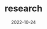 ---
# Leave the homepage title empty to use the site title
title: research
date: 2022-10-24
type: landing

sections:
  - block: hero
    content:
      title: Primary Research Areas
      text: |
        </br>
        <ul style="font-size:20px; width:1000px">
          <li>Intelligent sensor design, machine vision, multimodal perception of human behavior</li>
          <li>Big data intelligent analysis, machine learning, data fusion, data mining</li>
          <li>Large-scale data visualization</li>
          <li>Physiological function assessment</li>
          <li>Fall detection, AI disease monitoring, and early warning</li>
        </ul>


  - block: hero
    content:
      title: Research Group
      text: |
        <p style="font-size:30px"></p>
        <table style="width:1250px;height:380px">
        <tr>
        <td style="width:450px;"><img src="photo.jpg"></td>
        <td style="width:700px">
        <p style="font-size:20px">The Artificial Intelligence Laboratory at Southern University of Science and Technology (SUSTech), led by Professor Zhihai He, focuses on research areas such as intelligent sensor design, computer vision, multimodal perception of human behavior; big data intelligent analysis, machine learning, data fusion, and data mining; large-scale data visualization; physiological function assessment; fall detection; AI disease monitoring and early warning. The research team comprises 1 postdoctoral researcher, 5 Ph.D. students, 9 master's students, and 6 undergraduate students.The SUSTech Artificial Intelligence Laboratory is dedicated to structured spatial reasoning and next-generation deep learning; networked distributed deep learning for the Internet of Things (IoT); and research on deep intelligent human-computer interaction systems. This includes the development of models for smart elderly care based on IoT and sensor-driven data analysis, leading to disease prediction and warning.
        </p></td>
        </tr>
        </table>

  - block: hero
    content:
      title: Research Achievements
      text: |
        <p style="font-size:30px"></p>
        <table style="width:1250px;height:30px">
        <tr>
        <td style="width:500px">
        <p style="font-size:20px">Implemented a smart elderly care model based on the Internet of Things (IoT) and sensor-driven data analysis, leading to the generation of disease warnings. The research indicates that, within 2-4 weeks of disease onset, signs and patterns of common elderly diseases can be identified through the analysis of sensor data.
        </p>
        <p style="font-size:30px">Laboratory Projects</p>
        <ul style="font-size:20px">

        <li>National Natural Science Foundation of China (NSFC), Key Project:Theory and Methods of Screen Hybrid Content Coding Based on Multi-agent Collaborative Learning</br>Duration: January 2024 to December 2028</li>

        <li>Horizontal Project: Research on 3D Display Optical Calibration and Image Quality Enhancement Methods(Subproject within the USTC-Huawei Photonics Industry Innovation Joint)</br>Duration: January 2022 to December 2022</li>

        <li>Horizontal Project: Key Technology Research on Autonomous Navigation for Digital Tactile Paths Based on AI Collaborative Analysis</br>Duration: June 2023 to May 2024</li>
        
        <li>Horizontal Project: Research Project on AI-based Home Care by Zhenny Technology in the Department of Electronic and Electrical Engineering</br>Duration: November 2023</li>
        </td></ul>
        <td style="width:450px;">
        <img src="re4.png">
        <img src="re5.png">
        <img src="re6.png">
        </td>
        </tr>
        </table>
        
        {{% cta cta_link="../publication/" cta_text="View more research → " %}}

        
  # - block: collection
  #   content:
  #     title: Latest News
  #     subtitle:
  #     text:
  #     count: 5
  #     filters:
  #       member: ''
  #       category: ''
  #       exclude_featured: false
  #       publication_type: ''
  #       tag: ''
  #     offset: 0
  #     order: desc
  #     page_type: post
  #   design:
  #     view: card
  #     columns: '1'
  
  # - block: markdown
  #   content:
  #     title:
  #     subtitle: ''
  #     text:
  #   design:
  #     columns: '1'
  #     background:
  #       image: 
  #         filename: coders.jpg
  #         filters:
  #           brightness: 1
  #         parallax: false
  #         position: center
  #         size: cover
  #         text_color_light: true
  #     spacing:
  #       padding: ['20px', '0', '20px', '0']
  #     css_class: fullscreen
  
  # - block: markdown
  #   content:
  #     title:
  #     subtitle:
  #     text: |
  #       {{% cta cta_link="./people/" cta_text="Meet the team →" %}}
  #   design:
  #     columns: '1'
---